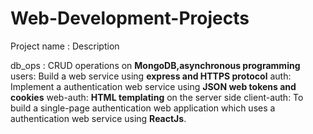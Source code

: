 # Web-Development-Projects

Project name : Description

db_ops : CRUD operations on **MongoDB,asynchronous programming**
users: Build a web service using **express and HTTPS protocol**
auth: Implement a authentication web service using **JSON web tokens and cookies**
web-auth: **HTML templating** on the server side
client-auth: To build a single-page authentication web application which uses a authentication web service using **ReactJs**.
